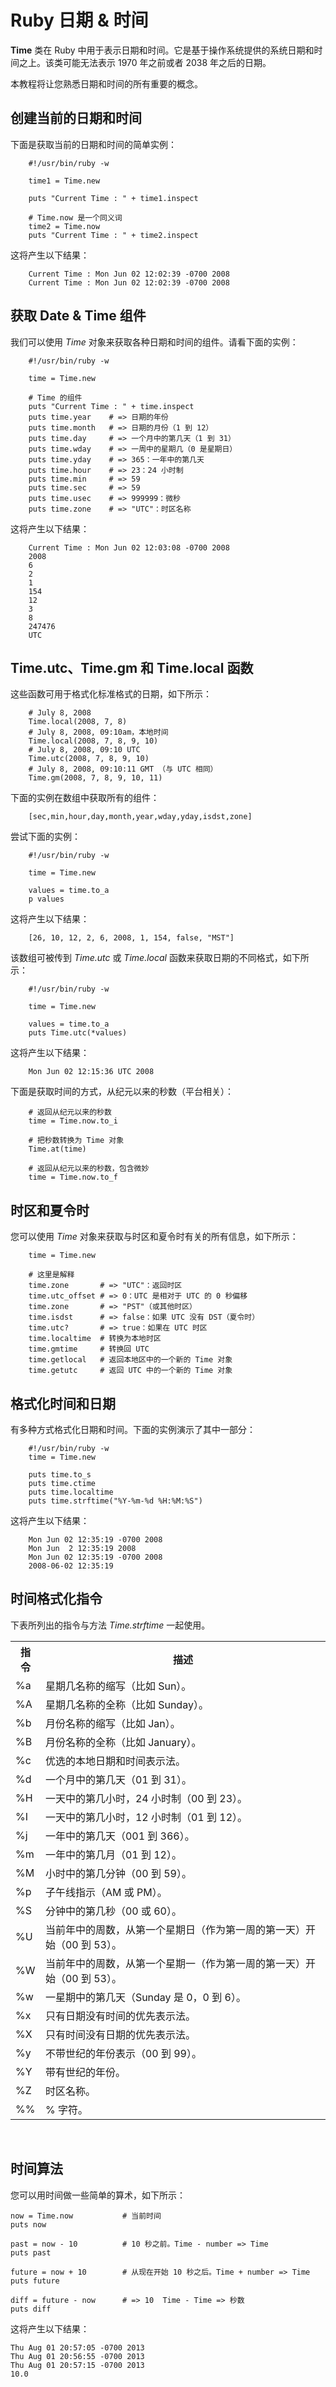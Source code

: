 # Ruby 日期 & 时间

**Time** 类在 Ruby 中用于表示日期和时间。它是基于操作系统提供的系统日期和时间之上。该类可能无法表示 1970 年之前或者 2038 年之后的日期。

本教程将让您熟悉日期和时间的所有重要的概念。

## 创建当前的日期和时间

下面是获取当前的日期和时间的简单实例：

```
    #!/usr/bin/ruby -w

    time1 = Time.new

    puts "Current Time : " + time1.inspect

    # Time.now 是一个同义词
    time2 = Time.now
    puts "Current Time : " + time2.inspect
```

这将产生以下结果：

```
    Current Time : Mon Jun 02 12:02:39 -0700 2008
    Current Time : Mon Jun 02 12:02:39 -0700 2008
```

## 获取 Date & Time 组件

我们可以使用 _Time_ 对象来获取各种日期和时间的组件。请看下面的实例：

```
    #!/usr/bin/ruby -w

    time = Time.new

    # Time 的组件
    puts "Current Time : " + time.inspect
    puts time.year    # => 日期的年份
    puts time.month   # => 日期的月份（1 到 12）
    puts time.day     # => 一个月中的第几天（1 到 31）
    puts time.wday    # => 一周中的星期几（0 是星期日）
    puts time.yday    # => 365：一年中的第几天
    puts time.hour    # => 23：24 小时制
    puts time.min     # => 59
    puts time.sec     # => 59
    puts time.usec    # => 999999：微秒
    puts time.zone    # => "UTC"：时区名称
```

这将产生以下结果：

```
    Current Time : Mon Jun 02 12:03:08 -0700 2008
    2008
    6
    2
    1
    154
    12
    3
    8
    247476
    UTC
```

## Time.utc、Time.gm 和 Time.local 函数

这些函数可用于格式化标准格式的日期，如下所示：

```
    # July 8, 2008
    Time.local(2008, 7, 8)
    # July 8, 2008, 09:10am，本地时间
    Time.local(2008, 7, 8, 9, 10)
    # July 8, 2008, 09:10 UTC
    Time.utc(2008, 7, 8, 9, 10)
    # July 8, 2008, 09:10:11 GMT （与 UTC 相同）
    Time.gm(2008, 7, 8, 9, 10, 11)
```

下面的实例在数组中获取所有的组件：

```
    [sec,min,hour,day,month,year,wday,yday,isdst,zone]
```

尝试下面的实例：

```
    #!/usr/bin/ruby -w

    time = Time.new

    values = time.to_a
    p values
```

这将产生以下结果：

```
    [26, 10, 12, 2, 6, 2008, 1, 154, false, "MST"]
```

该数组可被传到 _Time.utc_ 或 _Time.local_ 函数来获取日期的不同格式，如下所示：

```
    #!/usr/bin/ruby -w

    time = Time.new

    values = time.to_a
    puts Time.utc(*values)
```

这将产生以下结果：

```
    Mon Jun 02 12:15:36 UTC 2008
```

下面是获取时间的方式，从纪元以来的秒数（平台相关）：

```
    # 返回从纪元以来的秒数
    time = Time.now.to_i

    # 把秒数转换为 Time 对象
    Time.at(time)

    # 返回从纪元以来的秒数，包含微妙
    time = Time.now.to_f
```

## 时区和夏令时

您可以使用 _Time_ 对象来获取与时区和夏令时有关的所有信息，如下所示：

```
    time = Time.new

    # 这里是解释
    time.zone       # => "UTC"：返回时区
    time.utc_offset # => 0：UTC 是相对于 UTC 的 0 秒偏移
    time.zone       # => "PST"（或其他时区）
    time.isdst      # => false：如果 UTC 没有 DST（夏令时）
    time.utc?       # => true：如果在 UTC 时区
    time.localtime  # 转换为本地时区
    time.gmtime     # 转换回 UTC
    time.getlocal   # 返回本地区中的一个新的 Time 对象
    time.getutc     # 返回 UTC 中的一个新的 Time 对象
```

## 格式化时间和日期

有多种方式格式化日期和时间。下面的实例演示了其中一部分：

```
    #!/usr/bin/ruby -w
    time = Time.new

    puts time.to_s
    puts time.ctime
    puts time.localtime
    puts time.strftime("%Y-%m-%d %H:%M:%S")
```

这将产生以下结果：

```
    Mon Jun 02 12:35:19 -0700 2008
    Mon Jun  2 12:35:19 2008
    Mon Jun 02 12:35:19 -0700 2008
    2008-06-02 12:35:19
```

## 时间格式化指令

下表所列出的指令与方法 _Time.strftime_ 一起使用。


</p> <table > <tr><th>指令</th><th>描述</th></tr> <tr><td>%a</td><td>星期几名称的缩写（比如 Sun）。</td></tr> <tr><td>%A</td><td>星期几名称的全称（比如 Sunday）。</td></tr> <tr><td>%b</td><td>月份名称的缩写（比如 Jan）。</td></tr> <tr><td>%B</td><td>月份名称的全称（比如 January）。</td></tr> <tr><td>%c</td><td>优选的本地日期和时间表示法。</td></tr> <tr><td>%d</td><td>一个月中的第几天（01 到 31）。</td></tr> <tr><td>%H</td><td>一天中的第几小时，24 小时制（00 到 23）。</td></tr> <tr><td>%I</td><td>一天中的第几小时，12 小时制（01 到 12）。</td></tr> <tr><td>%j</td><td>一年中的第几天（001 到 366）。</td></tr> <tr><td>%m</td><td>一年中的第几月（01 到 12）。</td></tr> <tr><td>%M</td><td>小时中的第几分钟（00 到 59）。</td></tr> <tr><td>%p</td><td>子午线指示（AM 或 PM）。</td></tr> <tr><td>%S</td><td>分钟中的第几秒（00 或 60）。</td></tr> <tr><td>%U</td><td>当前年中的周数，从第一个星期日（作为第一周的第一天）开始（00 到 53）。</td></tr> <tr><td>%W</td><td>当前年中的周数，从第一个星期一（作为第一周的第一天）开始（00 到 53）。</td></tr> <tr><td>%w</td><td>一星期中的第几天（Sunday 是 0，0 到 6）。</td></tr> <tr><td>%x</td><td>只有日期没有时间的优先表示法。</td></tr> <tr><td>%X</td><td>只有时间没有日期的优先表示法。</td></tr> <tr><td>%y</td><td>不带世纪的年份表示（00 到 99）。</td></tr> <tr><td>%Y</td><td>带有世纪的年份。</td></tr> <tr><td>%Z</td><td>时区名称。</td></tr> <tr><td>%%</td><td>% 字符。</td></tr> </table> <br /> 

## 时间算法
您可以用时间做一些简单的算术，如下所示：

```
now = Time.now           # 当前时间
puts now

past = now - 10          # 10 秒之前。Time - number => Time
puts past

future = now + 10        # 从现在开始 10 秒之后。Time + number => Time
puts future

diff = future - now      # => 10  Time - Time => 秒数
puts diff
```

这将产生以下结果：

```
Thu Aug 01 20:57:05 -0700 2013
Thu Aug 01 20:56:55 -0700 2013
Thu Aug 01 20:57:15 -0700 2013
10.0
```
